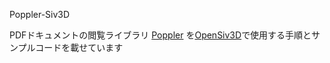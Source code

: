 Poppler-Siv3D

PDFドキュメントの閲覧ライブラリ [Poppler](https://poppler.freedesktop.org/) を[OpenSiv3D](https://github.com/Siv3D/OpenSiv3D)で使用する手順とサンプルコードを載せています